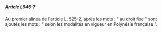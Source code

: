 ##### Article L945-7

Au premier alinéa de l'article L. 525-2, après les mots : " au droit fixe " sont ajoutés les mots : " selon les modalités en vigueur en Polynésie française ".

